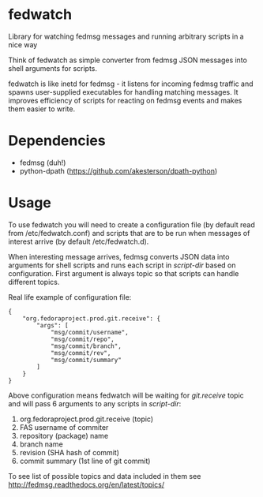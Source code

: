 fedwatch
========

Library for watching fedmsg messages and running arbitrary scripts in a nice way

Think of fedwatch as simple converter from fedmsg JSON messages into shell
arguments for scripts. 

fedwatch is like inetd for fedmsg - it listens for incoming fedmsg
traffic and spawns user-supplied executables for handling matching
messages.  It improves efficiency of scripts for reacting on fedmsg
events and makes them easier to write.

Dependencies
============
* fedmsg (duh!)
* python-dpath (https://github.com/akesterson/dpath-python)

Usage
=====

To use fedwatch you will need to create a configuration file (by default read
from /etc/fedwatch.conf) and scripts that are to be run when messages of
interest arrive (by default /etc/fedwatch.d). 

When interesting message arrives, fedmsg converts JSON data into arguments for
shell scripts and runs each script in <em>script-dir</em> based on
configuration. First argument is always topic so that scripts can handle
different topics. 

Real life example of configuration file:

    {
        "org.fedoraproject.prod.git.receive": {
            "args": [
                "msg/commit/username",
                "msg/commit/repo",
                "msg/commit/branch",
                "msg/commit/rev",
                "msg/commit/summary"
            ]
        }
    }

Above configuration means fedwatch will be waiting for <em>git.receive</em>
topic and will pass 6 arguments to any scripts in <em>script-dir</em>:
  
  1. org.fedoraproject.prod.git.receive (topic)
  2. FAS username of commiter
  3. repository (package) name
  4. branch name
  5. revision (SHA hash of commit)
  6. commit summary (1st line of git commit)

To see list of possible topics and data included in them see
http://fedmsg.readthedocs.org/en/latest/topics/

